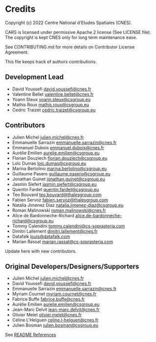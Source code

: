 # Credits

Copyright (c) 2022 Centre National d'Etudes Spatiales (CNES).

CARS is licensed under permissive Apache 2 license (See LICENSE file).
The copyright is kept CNES only for long term maintenance ease.

See CONTRIBUTING.md for more details on Contributor License Agreement.

This file keeps track of authors contributions.


## Development Lead

* David Youssefi <david.youssefi@cnes.fr>
* Valentine Bellet <valentine.bellet@cnes.fr>
* Yoann Steux <yoann.steux@csgroup.eu>
* Mathis Roux <mathis.roux@csgroup.eu>
* Cedric Traizet <cedric.traizet@csgroup.eu>

## Contributors

* Julien Michel <julien.michel@cnes.fr>
* Emmanuelle Sarrazin <emmanuelle.sarrazin@cnes.fr>
* Emmanuel Dubois <emmanuel.dubois@cnes.fr>
* Aurélie Emilien <aurelie.emilien@csgroup.eu>
* Florian Douziech <florian.douziech@csgroup.eu>
* Loïc Dumas <loic.dumas@csgroup.eu>
* Marina Bertolino <marina.bertolino@csgroup.eu>
* Guillaume Pasero <guillaume.pasero@csgroup.eu>
* Jonathan Guinet <jonathan.guinet@csgroup.eu>
* Jasmin Siefert <jasmin.siefert@csgroup.eu>
* Quentin Fardet <quentin.fardet@csgroup.eu>
* Teo Bouvard <teo.bouvard@thalesgroup.com>
* Fabien Servoz <fabien.servoz@thalesgroup.com>
* Natalia Jimenez Diaz <natalia.jimenez-diaz@csgroup.eu>
* Roman Malinowski <roman.malinowski@cnes.fr>
* Alice de Bardonneche-Richard <alice.de-bardonneche-richard@csgroup.eu>
* Tommy Calendini <tommy.calendini@cs-soprasteria.com>
* Dimitri Lallement <dimitri.lallement@cnes.fr>
* Datafalk <louis@datafalk.com>
* Marian Rassat <marian.rassat@cs-soprasteria.com>

Update here with new contributors.

## Original Developers/Designers/Supporters

* Julien Michel <julien.michel@cnes.fr>
* David Youssefi <david.youssefi@cnes.fr>
* Emmanuelle Sarrazin <emmanuelle.sarrazin@cnes.fr>
* Myriam Cournet <myriam.cournet@cnes.fr>
* Fabrice Buffe <fabrice.buffe@cnes.fr>
* Aurélie Emilien <aurelie.emilien@csgroup.eu>
* Jean-Marc Delvit <jean-marc.delvit@cnes.fr>
* Olivier Melet <olivier.melet@cnes.fr>
* Céline L'Helguen <celine.l-helguen@cnes.fr>
* Julien Bosman <julien.bosman@csgroup.eu>

 See [README References](README.md#documentation)
